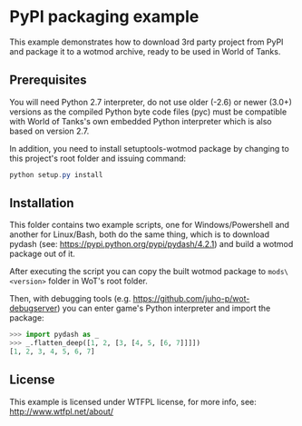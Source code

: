 # PyPI packaging example

This example demonstrates how to download 3rd party project from PyPI and
package it to a wotmod archive, ready to be used in World of Tanks.

## Prerequisites

You will need Python 2.7 interpreter, do not use older (-2.6) or newer (3.0+)
versions as the compiled Python byte code files (pyc) must be compatible with
World of Tanks's own embedded Python interpreter which is also based on
version 2.7.

In addition, you need to install setuptools-wotmod package by changing to this
project's root folder and issuing command:

```powershell
python setup.py install
```

## Installation

This folder contains two example scripts, one for Windows/Powershell and another
for Linux/Bash, both do the same thing, which is to download pydash (see:
https://pypi.python.org/pypi/pydash/4.2.1) and build a wotmod package out of it.

After executing the script you can copy the built wotmod package to
`mods\<version>` folder in WoT's root folder.

Then, with debugging tools (e.g. https://github.com/juho-p/wot-debugserver) you
can enter game's Python interpreter and import the package:

```python
>>> import pydash as _
>>> _.flatten_deep([1, 2, [3, [4, 5, [6, 7]]]])
[1, 2, 3, 4, 5, 6, 7]
```

## License

This example is licensed under WTFPL license, for more info, see:
  http://www.wtfpl.net/about/
